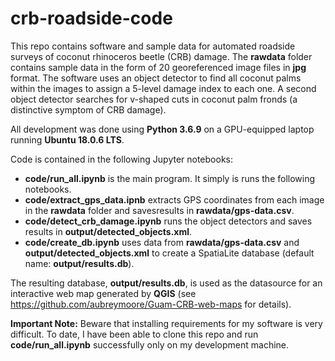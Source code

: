 # crb-roadside-code

This repo contains software and sample data for automated roadside surveys of coconut rhinoceros beetle (CRB) damage. 
The **rawdata** folder contains sample data in the form of 20 georeferenced image files in **jpg** format.
The software uses an object detector to find all coconut palms within the images to assign a 5-level damage index to each one. 
A second object detector searches for v-shaped cuts in coconut palm fronds (a distinctive symptom of CRB damage).

All development was done using **Python 3.6.9** on a GPU-equipped laptop running **Ubuntu 18.0.6 LTS**.

Code is contained in the following Jupyter notebooks:

* **code/run_all.ipynb** is the main program. It simply is runs the following notebooks.
* **code/extract_gps_data.ipnb** extracts GPS coordinates from each image in the **rawdata** folder and 
savesresults in **rawdata/gps-data.csv**.
* **code/detect_crb_damage.ipynb** runs the object detectors and saves results in **output/detected_objects.xml**.
* **code/create_db.ipynb** uses data from **rawdata/gps-data.csv** and **output/detected_objects.xml** to create 
a SpatiaLite database (default name: **output/results.db**).  

The resulting database, **output/results.db**, is used as the datasource for an interactive web map generated 
by **QGIS** (see https://github.com/aubreymoore/Guam-CRB-web-maps for details).

**Important Note:** Beware that installing requirements for my software is very difficult. To date, I have been
able to clone this repo and run **code/run_all.ipynb** successfully only on my development machine. 
